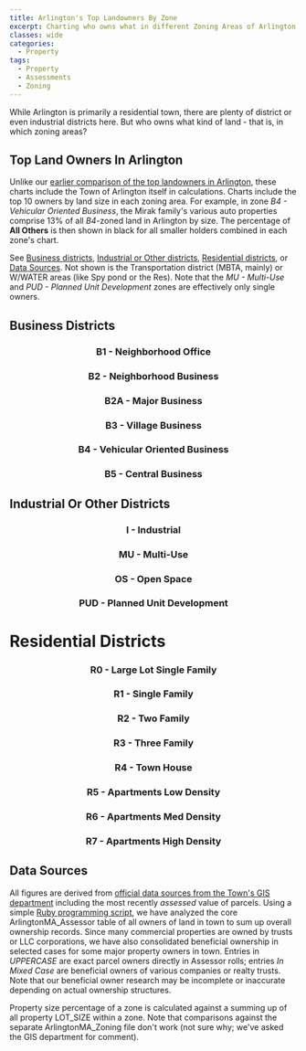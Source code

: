 ```yaml
---
title: Arlington's Top Landowners By Zone
excerpt: Charting who owns what in different Zoning Areas of Arlington.
classes: wide
categories:
  - Property
tags:
  - Property
  - Assessments
  - Zoning
---
```


While Arlington is primarily a residential town, there are plenty of district or even industrial districts here.  But who owns what kind of land - that is, in which zoning areas?

## Top Land Owners In Arlington

Unlike our [earlier comparison of the top landowners in Arlington](https://arlingtonma.info/property/largest-property-owners/), these charts include the Town of Arlington itself in calculations.  Charts include the top 10 owners by land size in each zoning area.  For example, in zone _B4 - Vehicular Oriented Business_, the Mirak family's various auto properties comprise 13% of all _B4_-zoned land in Arlington by size.  The percentage of **All Others** is then shown in black for all smaller holders combined in each zone's chart.

See [Business districts](#business), [Industrial or Other districts](#industrial), [Residential districts](#residential), or [Data Sources](#data-sources).  Not shown is the Transportation district (MBTA, mainly) or W/WATER areas (like Spy pond or the Res).  Note that the _MU - Multi-Use_ and _PUD - Planned Unit Development_ zones are effectively only single owners.

## Business Districts

<figure class="half" id="business">
<div class='chartfigure'><h3 style='text-align: center;'>B1 - Neighborhood Office</h3><div id='zoneB1'></div></div>
<div class='chartfigure'><h3 style='text-align: center;'>B2 - Neighborhood Business</h3><div id='zoneB2'></div></div>
</figure>
<figure class="half">
<div class='chartfigure'><h3 style='text-align: center;'>B2A - Major Business</h3><div id='zoneB2A'></div></div>
<div class='chartfigure'><h3 style='text-align: center;'>B3 - Village Business</h3><div id='zoneB3'></div></div>
</figure>
<figure class="half">
<div class='chartfigure'><h3 style='text-align: center;'>B4 - Vehicular Oriented Business</h3><div id='zoneB4'></div></div>
<div class='chartfigure'><h3 style='text-align: center;'>B5 - Central Business</h3><div id='zoneB5'></div></div>
</figure>

## Industrial Or Other Districts

<figure class="half" id="industrial">
<div class='chartfigure'><h3 style='text-align: center;'>I - Industrial</h3><div id='zoneI'></div></div>
<div class='chartfigure'><h3 style='text-align: center;'>MU - Multi-Use</h3><div id='zoneMU'></div></div>
</figure>
<figure class="half">
<div class='chartfigure'><h3 style='text-align: center;'>OS - Open Space</h3><div id='zoneOS'></div></div>
<div class='chartfigure'><h3 style='text-align: center;'>PUD - Planned Unit Development</h3><div id='zonePUD'></div></div>
</figure>

# Residential Districts

<figure class="half" id="residential">
<div class='chartfigure'><h3 style='text-align: center;'>R0 - Large Lot Single Family</h3><div id='zoneR0'></div></div>
<div class='chartfigure'><h3 style='text-align: center;'>R1 - Single Family</h3><div id='zoneR1'></div></div>
</figure>
<figure class="half">
<div class='chartfigure'><h3 style='text-align: center;'>R2 - Two Family</h3><div id='zoneR2'></div></div>
<div class='chartfigure'><h3 style='text-align: center;'>R3 - Three Family</h3><div id='zoneR3'></div></div>
</figure>
<figure class="half">
<div class='chartfigure'><h3 style='text-align: center;'>R4 - Town House</h3><div id='zoneR4'></div></div>
<div class='chartfigure'><h3 style='text-align: center;'>R5 - Apartments Low Density</h3><div id='zoneR5'></div></div>
</figure>
<figure class="half">
<div class='chartfigure'><h3 style='text-align: center;'>R6 - Apartments Med Density</h3><div id='zoneR6'></div></div>
<div class='chartfigure'><h3 style='text-align: center;'>R7 - Apartments High Density</h3><div id='zoneR7'></div></div>
</figure>

## Data Sources

All figures are derived from [official data sources from the Town's GIS department](/property) including the most recently _assessed_ value of parcels.  Using a simple [Ruby programming script](https://github.com/ArlingtonMA/arlingtonma.info/blob/master/src/assessorparser.rb), we have analyzed the core ArlingtonMA_Assessor table of all owners of land in town to sum up overall ownership records.  Since many commercial properties are owned by trusts or LLC corporations, we have also consolidated beneficial ownership in selected cases for some major property owners in town.  Entries in _UPPERCASE_ are exact parcel owners directly in Assessor rolls; entries _In Mixed Case_ are beneficial owners of various companies or realty trusts.  Note that our beneficial owner research may be incomplete or inaccurate depending on actual ownership structures.

Property size percentage of a zone is calculated against a summing up of all property LOT_SIZE within a zone.  Note that comparisons against the separate ArlingtonMA_Zoning file don't work (not sure why; we've asked the GIS department for comment).


<!-- Actually load our charts/tables -->
<link href="/assets/css/c3.css" rel="stylesheet">
<script src="/assets/js/d3.min.js" charset="utf-8"></script>
<script src="/assets/js/c3.min.js"></script>
<script src="/assets/js/dataread.js"></script>
<script src="/assets/js/largest-zone-owners.js"></script>
